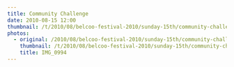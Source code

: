 ```yaml
---
title: Community Challenge
date: 2010-08-15 12:00
thumbnail: /t/2010/08/belcoo-festival-2010/sunday-15th/community-challenge/IMG_0994.jpg
photos:
  - original: /2010/08/belcoo-festival-2010/sunday-15th/community-challenge/IMG_0994.jpg
    thumbnail: /t/2010/08/belcoo-festival-2010/sunday-15th/community-challenge/IMG_0994.jpg
    title: IMG_0994
---
```

